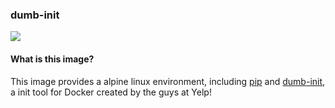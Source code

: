 ### dumb-init

[![](https://badge.imagelayers.io/stefanzweig/dumb-init:latest.svg)](https://imagelayers.io/?images=stefanzweig/dumb-init:latest 'Get your own badge on imagelayers.io')

#### What is this image?
This image provides a alpine linux environment, including [pip](https://pypi.python.org/pypi/pip) and [dumb-init](https://github.com/Yelp/dumb-init), a init tool for Docker created by the guys at Yelp!